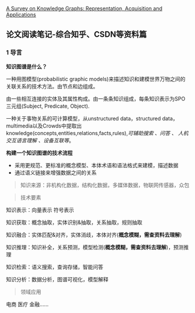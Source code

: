 [A Survey on Knowledge Graphs: Representation, Acquisition and Applications](https://arxiv.org/pdf/2002.00388.pdf)
## 论文阅读笔记-综合知乎、CSDN等资料篇
### 1 导言
**知识图谱是什么？**

一种用图模型(probabilistic graphic models)来描述知识和建模世界万物之间的关联关系的技术方法。由节点和边组成。

由一些相互连接的实体及其属性构成。由一条条知识组成，每条知识表示为SPO三元组(Subject, Predicate, Object).

一种关于事物关系的可计算模型，从unstructured data，structured data，multimedia以及Crowds中提取出knowledge(concepts,entities,relations,facts,rules),*可辅助搜索 、问答 、 人机交互语言理解 、设备互联等*。 

**构建一个知识图谱的技术流程**

* 采用更规范、更标准的概念模型、本体术语和语法格式来建模，描述数据
* 通过语义链接来增强数据之间的关系

> 知识来源：非机构化数据，结构化数据，多媒体数据，物联网传感器，众包

> 技术要素

知识表示：向量表示  符号表示

知识获取：概念抽取，实体识别&抽取，关系抽取，规则抽取

知识融合：实体匹配&对齐，实体消歧，本体对齐(**概念模糊，需查资料去理解**)

知识推理：知识补全，关系预测，模型检测(**概念模糊，需查资料去理解**)，预测推理

知识检索：语义搜索，查询存储，智能问答

知识分析：数据分析，图谱可视化，模型解释

> 领域应用

电商 医疗 金融……
